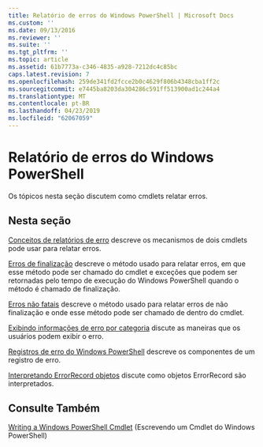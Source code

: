 ```yaml
---
title: Relatório de erros do Windows PowerShell | Microsoft Docs
ms.custom: ''
ms.date: 09/13/2016
ms.reviewer: ''
ms.suite: ''
ms.tgt_pltfrm: ''
ms.topic: article
ms.assetid: 61b7773a-c346-4835-a928-7212dc4c85bc
caps.latest.revision: 7
ms.openlocfilehash: 259de341fd2fcce2b0c4629f806b4348cba1ff2c
ms.sourcegitcommit: e7445ba8203da304286c591ff513900ad1c244a4
ms.translationtype: MT
ms.contentlocale: pt-BR
ms.lasthandoff: 04/23/2019
ms.locfileid: "62067059"
---
```

# <a name="windows-powershell-error-reporting"></a>Relatório de erros do Windows PowerShell

Os tópicos nesta seção discutem como cmdlets relatar erros.

## <a name="in-this-section"></a>Nesta seção

[Conceitos de relatórios de erro](./error-reporting-concepts.md) descreve os mecanismos de dois cmdlets pode usar para relatar erros.

[Erros de finalização](./terminating-errors.md) descreve o método usado para relatar erros, em que esse método pode ser chamado do cmdlet e exceções que podem ser retornadas pelo tempo de execução do Windows PowerShell quando o método é chamado de finalização.

[Erros não fatais](./non-terminating-errors.md) descreve o método usado para relatar erros de não finalização e onde esse método pode ser chamado de dentro do cmdlet.

[Exibindo informações de erro por categoria](./displaying-error-information.md) discute as maneiras que os usuários podem exibir o erro.

[Registros de erro do Windows PowerShell](./windows-powershell-error-records.md) descreve os componentes de um registro de erro.

[Interpretando ErrorRecord objetos](./interpreting-errorrecord-objects.md) discute como objetos ErrorRecord são interpretados.

## <a name="see-also"></a>Consulte Também

[Writing a Windows PowerShell Cmdlet](./writing-a-windows-powershell-cmdlet.md) (Escrevendo um Cmdlet do Windows PowerShell)
